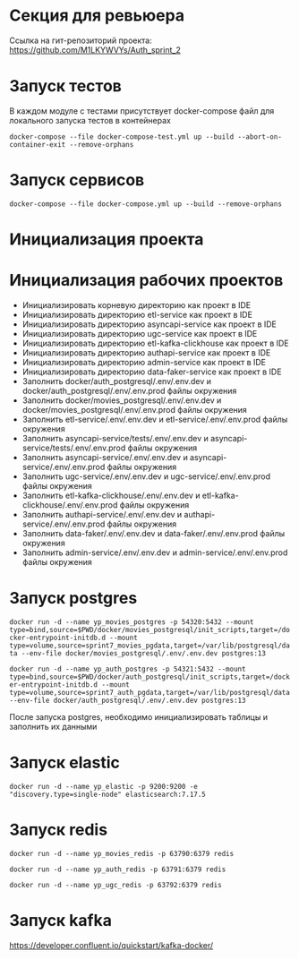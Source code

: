 # Секция для ревьюера

Ссылка на гит-репозиторий проекта: 
https://github.com/M1LKYWVYs/Auth_sprint_2

# Запуск тестов

В каждом модуле с тестами присутствует docker-compose файл для локального запуска тестов в контейнерах

`docker-compose --file docker-compose-test.yml up --build --abort-on-container-exit --remove-orphans`

# Запуск сервисов
`docker-compose --file docker-compose.yml up --build --remove-orphans`


# Инициализация проекта

# Инициализация рабочих проектов

* Инициализировать корневую директорию как проект в IDE
* Инициализировать директорию etl-service как проект в IDE
* Инициализировать директорию asyncapi-service как проект в IDE
* Инициализировать директорию ugc-service как проект в IDE
* Инициализировать директорию etl-kafka-clickhouse как проект в IDE
* Инициализировать директорию authapi-service как проект в IDE
* Инициализировать директорию admin-service как проект в IDE
* Инициализировать директорию data-faker-service как проект в IDE
* Заполнить docker/auth_postgresql/.env/.env.dev и docker/auth_postgresql/.env/.env.prod файлы окружения
* Заполнить docker/movies_postgresql/.env/.env.dev и docker/movies_postgresql/.env/.env.prod файлы окружения
* Заполнить etl-service/.env/.env.dev и etl-service/.env/.env.prod файлы окружения
* Заполнить asyncapi-service/tests/.env/.env.dev и asyncapi-service/tests/.env/.env.prod файлы окружения
* Заполнить asyncapi-service/.env/.env.dev и asyncapi-service/.env/.env.prod файлы окружения
* Заполнить ugc-service/.env/.env.dev и ugc-service/.env/.env.prod файлы окружения
* Заполнить etl-kafka-clickhouse/.env/.env.dev и etl-kafka-clickhouse/.env/.env.prod файлы окружения
* Заполнить authapi-service/.env/.env.dev и authapi-service/.env/.env.prod файлы окружения
* Заполнить data-faker/.env/.env.dev и data-faker/.env/.env.prod файлы окружения
* Заполнить admin-service/.env/.env.dev и admin-service/.env/.env.prod файлы окружения

# Запуск postgres

`docker run -d --name yp_movies_postgres -p 54320:5432 --mount type=bind,source=$PWD/docker/movies_postgresql/init_scripts,target=/docker-entrypoint-initdb.d --mount type=volume,source=sprint7_movies_pgdata,target=/var/lib/postgresql/data --env-file docker/movies_postgresql/.env/.env.dev postgres:13`

`docker run -d --name yp_auth_postgres -p 54321:5432 --mount type=bind,source=$PWD/docker/auth_postgresql/init_scripts,target=/docker-entrypoint-initdb.d --mount type=volume,source=sprint7_auth_pgdata,target=/var/lib/postgresql/data --env-file docker/auth_postgresql/.env/.env.dev postgres:13`

После запуска postgres, необходимо инициализировать таблицы и заполнить их данными

# Запуск elastic

`docker run -d --name yp_elastic -p 9200:9200 -e "discovery.type=single-node" elasticsearch:7.17.5`


# Запуск redis

`docker run -d --name yp_movies_redis -p 63790:6379 redis`

`docker run -d --name yp_auth_redis -p 63791:6379 redis`

`docker run -d --name yp_ugc_redis -p 63792:6379 redis`

# Запуск kafka

https://developer.confluent.io/quickstart/kafka-docker/
